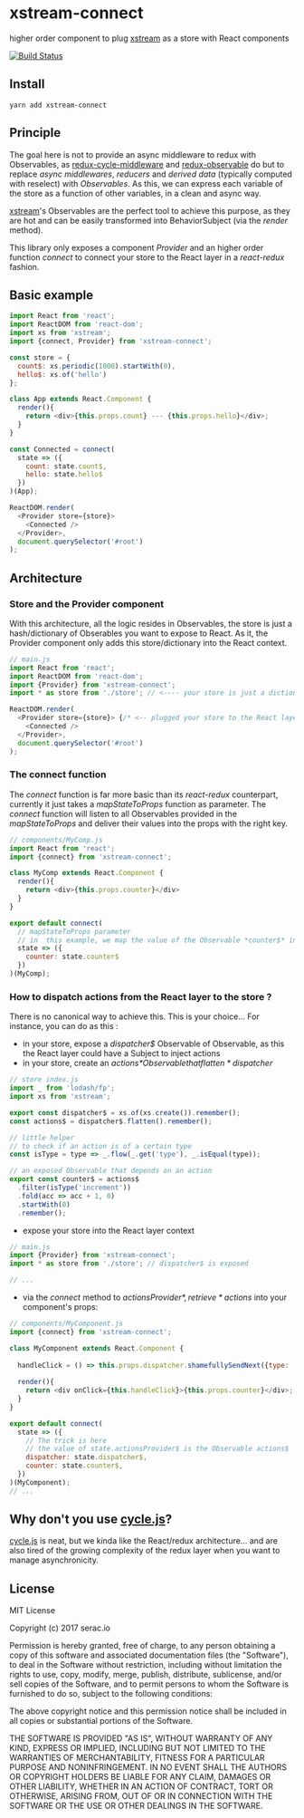 # xstream-connect

higher order component to plug [xstream](https://github.com/staltz/xstream) as a store with React components

[![Build Status](https://travis-ci.org/seracio/xstream-connect.svg?branch=master)](https://travis-ci.org/seracio/xstream-connect)

## Install

```
yarn add xstream-connect
```

## Principle

The goal here is not to provide an async middleware to redux with Observables, as [redux-cycle-middleware](https://github.com/cyclejs-community/redux-cycle-middleware) 
and [redux-observable](https://github.com/redux-observable/redux-observable) do 
but to replace *async middlewares*, *reducers* and *derived data* (typically computed with reselect) with *Observables*.
As this, we can express each variable of the store as a function of other variables, in a clean and async way.

[xstream](https://github.com/staltz/xstream)'s Observables are the perfect tool to achieve this purpose, as they are hot
and can be easily transformed into BehaviorSubject (via the *render* method).

This library only exposes a component *Provider* and an higher order function *connect* to connect your store to the React layer in a *react-redux* fashion.  

## Basic example

```javascript
import React from 'react';
import ReactDOM from 'react-dom';
import xs from 'xstream';
import {connect, Provider} from 'xstream-connect';

const store = {
  count$: xs.periodic(1000).startWith(0),
  hello$: xs.of('hello')
};

class App extends React.Component { 
  render(){
    return <div>{this.props.count} --- {this.props.hello}</div>;
  }
}

const Connected = connect(
  state => ({
    count: state.count$,
    hello: state.hello$
  })
)(App);

ReactDOM.render(
  <Provider store={store}>
    <Connected />
  </Provider>,
  document.querySelector('#root')
);
```

## Architecture

### Store and the Provider component

With this architecture, all the logic resides in Observables, the store is just a hash/dictionary of Obserables you want to expose to React.
As it, the Provider component only adds this store/dictionary into the React context.  
   
```javascript
// main.js
import React from 'react';
import ReactDOM from 'react-dom';
import {Provider} from 'xstream-connect';
import * as store from './store'; // <---- your store is just a dictionnary of exposed Observables

ReactDOM.render(
  <Provider store={store}> {/* <-- plugged your store to the React layer */}
    <Connected />
  </Provider>,
  document.querySelector('#root')
);

```

### The connect function

The *connect* function is far more basic than its *react-redux* counterpart, currently it just takes a *mapStateToProps* function as parameter.
The *connect* function will listen to all Observables provided in the *mapStateToProps* and deliver their values into the props with the right key. 
 
```javascript
// components/MyComp.js
import React from 'react';
import {connect} from 'xstream-connect'; 

class MyComp extends React.Component {   
  render(){
    return <div>{this.props.counter}</div>
  }
}

export default connect(
  // mapStateToProps parameter
  // in  this example, we map the value of the Observable *counter$* in a *counter* props 
  state => ({   
    counter: state.counter$  
  })
)(MyComp);

```

### How to dispatch actions from the React layer to the store ?

There is no canonical way to achieve this. This is your choice... 
For instance, you can do as this :
* in your store, expose a *dispatcher$* Observable of Observable, as this the React layer could have a Subject to inject actions  
* in your store, create an *actions$* Observable that flatten *dispatcher$*    

```javascript
// store index.js
import _ from 'lodash/fp';
import xs from 'xstream';

export const dispatcher$ = xs.of(xs.create()).remember();
const actions$ = dispatcher$.flatten().remember();

// little helper
// to check if an action is of a certain type
const isType = type => _.flow(_.get('type'), _.isEqual(type));

// an exposed Observable that depends on an action
export const counter$ = actions$
  .filter(isType('increment'))
  .fold(acc => acc + 1, 0)
  .startWith(0)
  .remember();
```

* expose your store into the React layer context 

```javascript
// main.js
import {Provider} from 'xstream-connect';
import * as store from './store'; // dispatcher$ is exposed 

// ...
```

* via the *connect* method to *actionsProvider$*, retrieve *actions$* into your component's props:

```javascript
// components/MyComponent.js
import {connect} from 'xstream-connect';

class MyComponent extends React.Component {
  
  handleClick = () => this.props.dispatcher.shamefullySendNext({type: 'increment'})
  
  render(){
    return <div onClick={this.handleClick}>{this.props.counter}</div>;
  }
}

export default connect(
  state => ({
    // The trick is here
    // the value of state.actionsProvider$ is the Observable actions$
    dispatcher: state.dispatcher$,
    counter: state.counter$,
  })
)(MyComponent);
// ...
```

## Why don't you use [cycle.js](https://cycle.js.org)?

[cycle.js](https://cycle.js.org) is neat, but we kinda like the React/redux architecture... and are also tired of the growing complexity of the redux layer when you want to manage asynchronicity.

## License

MIT License

Copyright (c) 2017 serac.io 

Permission is hereby granted, free of charge, to any person obtaining a copy
of this software and associated documentation files (the "Software"), to deal
in the Software without restriction, including without limitation the rights
to use, copy, modify, merge, publish, distribute, sublicense, and/or sell
copies of the Software, and to permit persons to whom the Software is
furnished to do so, subject to the following conditions:

The above copyright notice and this permission notice shall be included in all
copies or substantial portions of the Software.

THE SOFTWARE IS PROVIDED "AS IS", WITHOUT WARRANTY OF ANY KIND, EXPRESS OR
IMPLIED, INCLUDING BUT NOT LIMITED TO THE WARRANTIES OF MERCHANTABILITY,
FITNESS FOR A PARTICULAR PURPOSE AND NONINFRINGEMENT. IN NO EVENT SHALL THE
AUTHORS OR COPYRIGHT HOLDERS BE LIABLE FOR ANY CLAIM, DAMAGES OR OTHER
LIABILITY, WHETHER IN AN ACTION OF CONTRACT, TORT OR OTHERWISE, ARISING FROM,
OUT OF OR IN CONNECTION WITH THE SOFTWARE OR THE USE OR OTHER DEALINGS IN THE
SOFTWARE.

